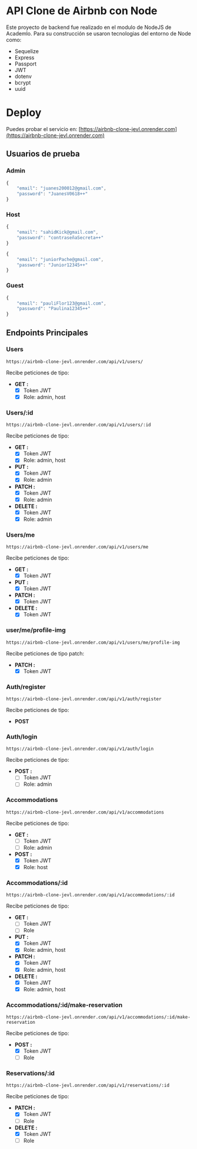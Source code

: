 # API Clone de Airbnb con Node
Este proyecto de backend fue realizado en el modulo de NodeJS de Academlo. Para su construcción se usaron tecnologias del entorno de Node como:
- Sequelize
- Express
- Passport
- JWT
- dotenv
- bcrypt
- uuid

# Deploy
Puedes probar el servicio en: [https://airbnb-clone-jevl.onrender.com](https://airbnb-clone-jevl.onrender.com)

## Usuarios de prueba
### Admin
```javascript
{
	"email": "juanes200012@gmail.com",
	"password": "JuanesV0618++"
}
```

### Host
```javascript
{
	"email": "sahidKick@gmail.com",
	"password": "contraseñaSecreta++"
}

{
	"email": "juniorPache@gmail.com",
	"password": "Junior12345++"
}
```

### Guest
```javascript
{
	"email": "pauliFlor123@gmail.com",
	"password": "Paulina12345++"
}
```

## Endpoints Principales
### **Users**
```
https://airbnb-clone-jevl.onrender.com/api/v1/users/
```
Recibe peticiones de tipo:
- **GET :** 
    - [x] Token JWT
    - [x] Role: admin, host

### **Users/:id**
```
https://airbnb-clone-jevl.onrender.com/api/v1/users/:id
```

Recibe peticiones de tipo:
- **GET :**
    - [x] Token JWT
    - [x] Role: admin, host
- **PUT :**
    - [x] Token JWT
    - [x] Role: admin
- **PATCH :**
    - [x] Token JWT
    - [x] Role: admin
- **DELETE :**
    - [x] Token JWT
    - [x] Role: admin

### **Users/me**
```
https://airbnb-clone-jevl.onrender.com/api/v1/users/me
```

Recibe peticiones de tipo:
- **GET :**
    - [x] Token JWT
- **PUT :**
    - [x] Token JWT
- **PATCH :**
    - [x] Token JWT
- **DELETE :**
    - [x] Token JWT

### **user/me/profile-img**
```
https://airbnb-clone-jevl.onrender.com/api/v1/users/me/profile-img
```

Recibe peticiones de tipo patch:
- **PATCH :**
    - [x] Token JWT

### **Auth/register**
```
https://airbnb-clone-jevl.onrender.com/api/v1/auth/register
```

Recibe peticiones de tipo:
- **POST**

### **Auth/login**
```
https://airbnb-clone-jevl.onrender.com/api/v1/auth/login
```

Recibe peticiones de tipo:
- **POST :**
    - [ ] Token JWT
    - [ ] Role: admin

### **Accommodations**
```
https://airbnb-clone-jevl.onrender.com/api/v1/accommodations
```

Recibe peticiones de tipo:
- **GET :**
    - [ ] Token JWT
    - [ ] Role: admin
- **POST :**
    - [x] Token JWT
    - [x] Role: host

### **Accommodations/:id**
```
https://airbnb-clone-jevl.onrender.com/api/v1/accommodations/:id
```

Recibe peticiones de tipo:
- **GET :**
    - [ ] Token JWT
    - [ ] Role
- **PUT :**
    - [x] Token JWT
    - [x] Role: admin, host
- **PATCH :**
    - [x] Token JWT
    - [x] Role: admin, host
- **DELETE :**
    - [x] Token JWT
    - [x] Role: admin, host

### **Accommodations/:id/make-reservation**
```
https://airbnb-clone-jevl.onrender.com/api/v1/accommodations/:id/make-reservation
```

Recibe peticiones de tipo:
- **POST :**
    - [x] Token JWT
    - [ ] Role

### **Reservations/:id**
```
https://airbnb-clone-jevl.onrender.com/api/v1/reservations/:id
```

Recibe peticiones de tipo:
- **PATCH :**
    - [x] Token JWT
    - [ ] Role
- **DELETE :**
    - [x] Token JWT
    - [ ] Role